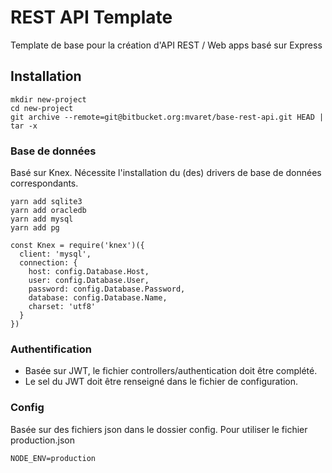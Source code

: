 # REST API Template

Template de base pour la création d'API REST / Web apps basé sur Express

## Installation ##

```
mkdir new-project
cd new-project
git archive --remote=git@bitbucket.org:mvaret/base-rest-api.git HEAD | tar -x
```

### Base de données ###

Basé sur Knex. Nécessite l'installation du (des) drivers de base de données correspondants.

```
yarn add sqlite3
yarn add oracledb
yarn add mysql
yarn add pg
```

```
const Knex = require('knex')({
  client: 'mysql',
  connection: {
    host: config.Database.Host,
    user: config.Database.User,
    password: config.Database.Password,
    database: config.Database.Name,
    charset: 'utf8'
  }
})
```

### Authentification ###

* Basée sur JWT, le fichier controllers/authentication doit être complété.
* Le sel du JWT doit être renseigné dans le fichier de configuration.

### Config ###

Basée sur des fichiers json dans le dossier config.
Pour utiliser le fichier production.json
```
NODE_ENV=production
```
